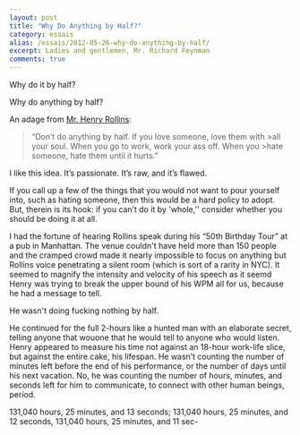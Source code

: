 ```yaml
---
layout: post
title: "Why Do Anything by Half?"
category: essais
alias: /essais/2012-05-26-why-do-anything-by-half/
excerpt: Ladies and gentlemen, Mr. Richard Feynman
comments: true
---
```


Why do it by half?

Why do anything by half?

An adage from [Mr. Henry Rollins](http://en.wikipedia.org/wiki/Henry_Rollins):
>“Don’t do anything by half. If you love someone, love them with >all your soul. When you go to work, work your ass off. When you >hate someone, hate them until it hurts.”

I like this idea. It’s passionate. It’s raw, and it’s flawed.

If you call up a few of the things that you would not want to pour yourself into, such as hating someone, then this would be a hard policy to adopt. But, therein is its hook: if you can’t do it by 'whole,'' consider whether you should be doing it at all.

I had the fortune of hearing Rollins speak during his “50th Birthday Tour” at a pub in Manhattan. The venue couldn't have held more than 150 people and the cramped crowd made it nearly impossible to focus on anything but Rollins voice penetrating a silent room (which is sort of a rarity in NYC). It seemed to magnify the intensity and velocity of his speech as it seemd Henry was trying to break the upper bound of his WPM all for us, because he had a message to tell.

He wasn't doing fucking nothing by half.

He continued for the full 2-hours like a hunted man with an elaborate secret, telling anyone that wouone that he would tell to anyone who would listen. Henry appeared to measure his time not against an 18-hour work-life slice, but against the entire cake, his lifespan. He wasn’t counting the number of minutes left before the end of his performance, or the number of days until his next vacation. No, he was counting the number of hours, minutes, and seconds left for him to communicate, to connect with other human beings, period.

131,040 hours, 25 minutes, and 13 seconds; 131,040 hours, 25 minutes, and 12 seconds, 131,040 hours, 25 minutes, and 11 sec-

<a href="https://plus.google.com/+VincentBarr0?rel=author"></a>